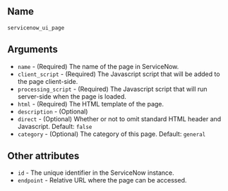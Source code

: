 ## Name

`servicenow_ui_page`

## Arguments

* `name` - (Required) The name of the page in ServiceNow.
* `client_script` - (Required) The Javascript script that will be added to the page client-side.
* `processing_script` - (Required) The Javascript script that will run server-side when the page is loaded.
* `html` - (Required) The HTML template of the page.
* `description` - (Optional)
* `direct` - (Optional) Whether or not to omit standard HTML header and Javascript. Default: `false`
* `category` - (Optional) The category of this page. Default: `general`

## Other attributes
* `id` - The unique identifier in the ServiceNow instance.
* `endpoint` - Relative URL where the page can be accessed.